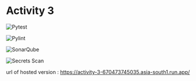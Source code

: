 # Activity 3

![Pytest](https://github.com/HiddenMachine3/activity_3/actions/workflows/pytest_tests.yml/badge.svg)

![Pylint](https://github.com/HiddenMachine3/activity_3/actions/workflows/pylint.yml/badge.svg)

![SonarQube](https://github.com/HiddenMachine3/activity_3/actions/workflows/sonarqube.yml/badge.svg)

![Secrets Scan](https://github.com/HiddenMachine3/activity_3/actions/workflows/secrets_scan.yml/badge.svg)

url of hosted version : https://activity-3-670473745035.asia-south1.run.app/